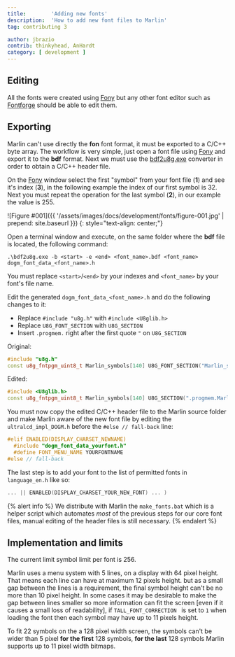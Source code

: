 ```yaml
---
title:        'Adding new fonts'
description:  'How to add new font files to Marlin'
tag: contributing 3

author: jbrazio
contrib: thinkyhead, AnHardt
category: [ development ]
---
```

## Editing
All the fonts were created using [Fony](http://hukka.ncn.fi/?fony) but any other font editor such as [Fontforge](https://fontforge.github.io/en-US/) should be able to edit them.

## Exporting
Marlin can't use directly the **fon** font format, it must be exported to a C/C++ byte array. The workflow is very simple, just open a font file using [Fony](http://hukka.ncn.fi/?fony) and export it to the **bdf** format. Next we must use the [bdf2u8g.exe](https://github.com/olikraus/u8glib/tree/master/tools/font/bdf2u8g) converter in order to obtain a C/C++ header file.

On the [Fony](http://hukka.ncn.fi/?fony) window select the first "symbol" from your font file (**1**) and see it's index (**3**), in the following example the index of our first symbol is 32. Next you must repeat the operation for the last symbol (**2**), in our example the value is 255.

![Figure #001]({{ '/assets/images/docs/development/fonts/figure-001.jpg' | prepend: site.baseurl }})
{: style="text-align: center;"}

Open a terminal window and execute, on the same folder where the **bdf** file is located, the following command:

```
.\bdf2u8g.exe -b <start> -e <end> <font_name>.bdf <font_name> dogm_font_data_<font_name>.h
```

You must replace `<start>`/`<end>` by your indexes and `<font_name>` by your font's file name.

Edit the generated `dogm_font_data_<font_name>.h` and do the following changes to it:

- Replace `#include "u8g.h"` with `#include <U8glib.h>`
- Replace `U8G_FONT_SECTION` with `U8G_SECTION`
- Insert `.progmem.` right after the first quote `"` on `U8G_SECTION`

Original:

```cpp
#include "u8g.h"
const u8g_fntpgm_uint8_t Marlin_symbols[140] U8G_FONT_SECTION("Marlin_symbols") = {
```

Edited:

```cpp
#include <U8glib.h>
const u8g_fntpgm_uint8_t Marlin_symbols[140] U8G_SECTION(".progmem.Marlin_symbols") = {
```

You must now copy the edited C/C++ header file to the Marlin source folder and make Marlin aware of the new font file by editing the `ultralcd_impl_DOGM.h` before the `#else // fall-back` line:

```cpp
#elif ENABLED(DISPLAY_CHARSET_NEWNAME)
  #include "dogm_font_data_yourfont.h"
  #define FONT_MENU_NAME YOURFONTNAME
#else // fall-back
```

The last step is to add your font to the list of permitted fonts in `language_en.h` like so:

```cpp
... || ENABLED(DISPLAY_CHARSET_YOUR_NEW_FONT) ... )
```

{% alert info %}
We distribute with Marlin the `make_fonts.bat` which is a helper script which automates *most* of the previous steps for our core font files, manual editing of the header files is still necessary.
{% endalert %}

## Implementation and limits
The current limit symbol limit per font is 256.

Marlin uses a menu system with 5 lines, on a display with 64 pixel height. That means each line can have at maximum 12 pixels height. but as a small gap between the lines is a requirement, the final symbol height can't be no more than 10 pixel height. In some cases it may be desirable to make the gap between lines smaller so more information can fit the screen [even if it causes a small loss of readability], if `TALL_FONT_CORRECTION ` is set to `1` when loading the font then each symbol may have up to 11 pixels height.

To fit 22 symbols on the a 128 pixel width screen, the symbols can't be wider than 5 pixel **for the first** 128 symbols, **for the last** 128 symbols Marlin supports up to 11 pixel width bitmaps.
